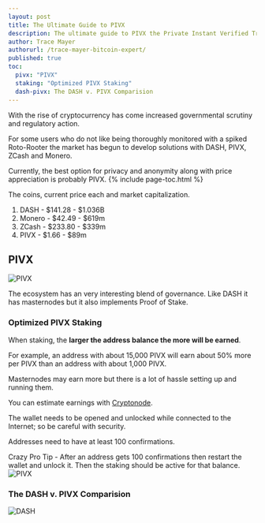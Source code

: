 ```yaml
---
layout: post
title: The Ultimate Guide to PIVX
description: The ultimate guide to PIVX the Private Instant Verified Transaction cryptocurrency. Learn how PIVX staking works.
author: Trace Mayer
authorurl: /trace-mayer-bitcoin-expert/
published: true
toc:
  pivx: "PIVX"
  staking: "Optimized PIVX Staking"
  dash-pivx: The DASH v. PIVX Comparision  
---
```


<p>With the rise of cryptocurrency has come increased governmental scrutiny and regulatory action.
<p>For some users who do not like being thoroughly monitored with a spiked Roto-Rooter the market has begun to develop solutions with DASH, PIVX, ZCash and Monero.
<p>Currently, the best option for privacy and anonymity along with price appreciation is probably PIVX.
{% include page-toc.html %}
<p>The coins, current price each and market capitalization.
<ol>
<li>DASH - $141.28 - $1.036B</li>
<li>Monero - $42.49 - $619m</li>
<li>ZCash - $233.80 - $339m</li>
<li>PIVX - $1.66 - $89m</li>
</ol>

<p><h2 id="pivx">PIVX</h2>
<img class="aligncenter src="/images/pivx-logo-300x300.png" alt="PIVX" width="300" height="300"></p>
<p>The ecosystem has an very interesting blend of governance. Like DASH it has masternodes but it also implements Proof of Stake.
<p><h3 id="staking">Optimized PIVX Staking</h3>
<p>When staking, the <b>larger the address balance the more will be earned</b>.
<p>For example, an address with about 15,000 PIVX will earn about 50% more per PIVX than an address with about 1,000 PIVX.
<p>Masternodes may earn more but there is a lot of hassle setting up and running them.
<p>You can estimate earnings with <a href="http://cryptonode.co/">Cryptonode</a>.
<p>The wallet needs to be opened and unlocked while connected to the Internet; so be careful with security.
<p>Addresses need to have at least 100 confirmations.
<p>Crazy Pro Tip - After an address gets 100 confirmations then restart the wallet and unlock it. Then the staking should be active for that balance.
<img class="aligncenter src="/images/pivx-utxo-splitter.png" alt="PIVX" width="700" height="857"></p>
<p><h3 id="dash-pivx">The DASH v. PIVX Comparision</h3>
<img class="aligncenter src="/images/DASH-PIVX-large.jpg" alt="DASH" width="700" height="1036"></p>
